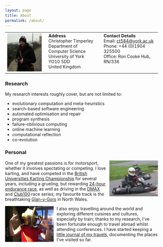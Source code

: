 ```yaml
---
layout: page
title: About
permalink: /about/
---
```


<table style='margin-bottom: 15px'>
  <tr valign="top">
    <td>
      <img src="/images/profile.jpg" style="width:200px"/>
    </td>
    <td style='padding-left: 15px'>
      <b>Address</b><br/>
      Christopher Timperley<br/>
      Department of Computer Science<br/>
      University of York<br/>
      YO10 5DD<br/>
      United Kingdom<br/>
    </td>
    <td style='padding-left: 15px'>
      <b>Contact Details</b><br/>
      Email: <a href="mailto:ct584@york.ac.uk">ct584@york.ac.uk</a><br/>
      Phone: +44 (0)1904 325500<br/>
      Office: Ron Cooke Hub, RN/336<br/>
    </td>
  </tr>
</table>

<div class="divider"></div>

### Research

My research interests roughly cover, but are not limited to:

* evolutionary computation and meta-heuristics
* search-based software engineering
* automated optimisation and repair
* program synthesis
* failure-oblivious computing
* online machine learning
* computational reflection
* co-evolution

<div class="divider"></div>

### Personal

<img src="/images/karting.jpg" style="width: 160px; float: right; margin-left: 10px"/>

<p>One of my greatest passions is for motorsport, whether it involves spectating or competing.
I love karting, and have competed in the <a href="http://www.bukc.co.uk">British Universities Karting Championship</a>
for several years, including a grueling, but rewarding <a href="http://www.bukc.co.uk/news/24-bukc-edition">24-hour endurance race</a>,
as well as driving in the <a href="http://www.daytonamax.co.uk/">DMAX</a> and <a href="http://www.club100.co.uk/">Club100</a> race series;
my favourite track is the breathtaking <a href="http://www.gygkarting.com/">Glan-y-Gors</a> in North Wales.</p>

<img src="/images/sfx.jpg" style="width: 160px; float: left; margin-right: 10px"/>

I also enjoy travelling around the world and exploring different cuisines and cultures, especially by train;
thanks to my research, I've been fortunate enough to travel
abroad whilst attending conferences. I have started keeping a <a href="/travel/">little journal of my travels</a>, documenting the places I've visited so far.
